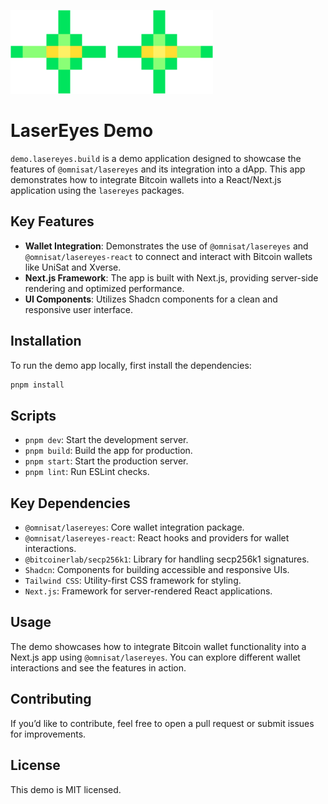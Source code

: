 ![lasereyes_logo](../../lasereyes.png)
# LaserEyes Demo

`demo.lasereyes.build` is a demo application designed to showcase the features of `@omnisat/lasereyes` and its integration into a dApp. This app demonstrates how to integrate Bitcoin wallets into a React/Next.js application using the `lasereyes` packages.

## Key Features

- **Wallet Integration**: Demonstrates the use of `@omnisat/lasereyes` and `@omnisat/lasereyes-react` to connect and interact with Bitcoin wallets like UniSat and Xverse.
- **Next.js Framework**: The app is built with Next.js, providing server-side rendering and optimized performance.
- **UI Components**: Utilizes Shadcn components for a clean and responsive user interface.

## Installation

To run the demo app locally, first install the dependencies:

```bash
pnpm install
```

## Scripts

- `pnpm dev`: Start the development server.
- `pnpm build`: Build the app for production.
- `pnpm start`: Start the production server.
- `pnpm lint`: Run ESLint checks.

## Key Dependencies

- `@omnisat/lasereyes`: Core wallet integration package.
- `@omnisat/lasereyes-react`: React hooks and providers for wallet interactions.
- `@bitcoinerlab/secp256k1`: Library for handling secp256k1 signatures.
- `Shadcn`: Components for building accessible and responsive UIs.
- `Tailwind CSS`: Utility-first CSS framework for styling.
- `Next.js`: Framework for server-rendered React applications.

## Usage

The demo showcases how to integrate Bitcoin wallet functionality into a Next.js app using `@omnisat/lasereyes`. You can explore different wallet interactions and see the features in action.

## Contributing

If you’d like to contribute, feel free to open a pull request or submit issues for improvements.

## License

This demo is MIT licensed.




